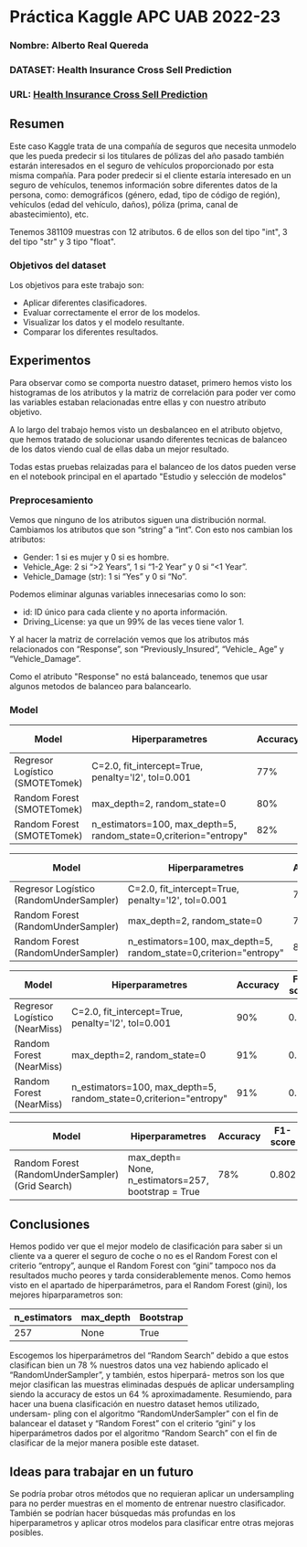 # Práctica Kaggle APC UAB 2022-23
### Nombre: Alberto Real Quereda 
### DATASET: Health Insurance Cross Sell Prediction
### URL: [Health Insurance Cross Sell Prediction](https://www.kaggle.com/datasets/anmolkumar/health-insurance-cross-sell-prediction)
## Resumen
Este caso Kaggle trata de una compañía de seguros que necesita unmodelo que les pueda predecir
si los titulares de pólizas del año pasado también estarán interesados en el seguro de vehículos
proporcionado por esta misma compañía.
Para poder predecir si el cliente estaría interesado en un seguro de vehículos, tenemos información
sobre diferentes datos de la persona, como: demográficos (género, edad, tipo de código de región),
vehículos (edad del vehículo, daños), póliza (prima, canal de abastecimiento), etc.

Tenemos 381109 muestras con 12 atributos. 6 de ellos son del tipo "int", 3 del tipo "str" y 3 tipo "float". 

### Objetivos del dataset
Los objetivos para este trabajo son:
- Aplicar diferentes clasificadores.
- Evaluar correctamente el error de los modelos.
- Visualizar los datos y el modelo resultante.
- Comparar los diferentes resultados.

## Experimentos
Para observar como se comporta nuestro dataset, primero hemos visto los histogramas de los atributos y la matriz de correlación para poder ver como las variables estaban relacionadas entre ellas y con nuestro atributo objetivo.

A lo largo del trabajo hemos visto un desbalanceo en el atributo objetvo, que hemos tratado de solucionar usando diferentes tecnicas de balanceo de los datos viendo cual de ellas daba un mejor resultado.

Todas estas pruebas relaizadas para el balanceo de los datos pueden verse en el notebook principal en el apartado "Estudio y selección de modelos"

### Preprocesamiento

Vemos que ninguno de los atributos siguen una distribución normal.
Cambiamos los atributos que son “string” a “int”. Con esto nos cambian los atributos:
- Gender: 1 si es mujer y 0 si es hombre.
- Vehicle_Age: 2 si “>2 Years”, 1 si “1-2 Year” y 0 si “<1 Year”.
- Vehicle_Damage (str): 1 si “Yes” y 0 si “No”.

Podemos eliminar algunas variables innecesarias como lo son:
- id: ID único para cada cliente y no aporta información.
- Driving_License: ya que un 99% de las veces tiene valor 1.

Y al hacer la matriz de correlación vemos que los atributos más relacionados con “Response”, son “Previously_Insured”, “Vehicle_
Age” y “Vehicle_Damage”.

Como el atributo "Response" no está balanceado, tenemos que usar algunos metodos de balanceo para balancearlo.


### Model
| Model | Hiperparametres | Accuracy | F1-score | 
| ----- | --------------- | -------- | -------- |
| Regresor Logístico (SMOTETomek)| C=2.0, fit_intercept=True, penalty='l2', tol=0.001 		     | 77% | 0.796 |
| Random Forest      (SMOTETomek)| max_depth=2, random_state=0                                       | 80% | 0.828 |
| Random Forest      (SMOTETomek)| n_estimators=100, max_depth=5, random_state=0,criterion="entropy" | 82% | 0.838 |

| Model | Hiperparametres | Accuracy | F1-score | 
| ----- | --------------- | -------- | -------- |
| Regresor Logístico (RandomUnderSampler)| C=2.0, fit_intercept=True, penalty='l2', tol=0.001 		     | 78% | 0.818 |
| Random Forest      (RandomUnderSampler)| max_depth=2, random_state=0                                       | 79% | 0.818 |
| Random Forest      (RandomUnderSampler)| n_estimators=100, max_depth=5, random_state=0,criterion="entropy" | 80% | 0.819 |

| Model | Hiperparametres | Accuracy | F1-score | 
| ----- | --------------- | -------- | -------- |
| Regresor Logístico (NearMiss)| C=2.0, fit_intercept=True, penalty='l2', tol=0.001 		   | 90% | 0.897 |
| Random Forest      (NearMiss)| max_depth=2, random_state=0                                       | 91% | 0.898 |
| Random Forest      (NearMiss)| n_estimators=100, max_depth=5, random_state=0,criterion="entropy" | 91% | 0.901 |

| Model | Hiperparametres | Accuracy | F1-score | 
| ----- | --------------- | -------- | -------- |
| Random Forest      (RandomUnderSampler)(Grid Search)| max_depth= None, n_estimators=257, bootstrap = True | 78% | 0.802 |
 

## Conclusiones
Hemos podido ver que el mejor modelo de clasificación para saber si un cliente va a querer el
seguro de coche o no es el Random Forest con el criterio “entropy”, aunque el Random Forest con
“gini” tampoco nos da resultados mucho peores y tarda considerablemente menos.
Como hemos visto en el apartado de hiperparámetros, para el Random Forest (gini), los mejores
hiparparametros son:

| n_estimators | max_depth | Bootstrap |
| ------------ | --------- | --------- |
|      257     |    None   |    True   |

Escogemos los hiperparámetros del “Random Search” debido a que estos clasifican bien un 78 %
nuestros datos una vez habiendo aplicado el “RandomUnderSampler”, y también, estos hiperpará-
metros son los que mejor clasifican las muestras eliminadas después de aplicar undersampling siendo
la accuracy de estos un 64 % aproximadamente.
Resumiendo, para hacer una buena clasificación en nuestro dataset hemos utilizado, undersam-
pling con el algoritmo “RandomUnderSampler” con el fin de balancear el dataset y “Random Forest”
con el criterio “gini” y los hiperparámetros dados por el algoritmo “Random Search” con el fin de
clasificar de la mejor manera posible este dataset.


## Ideas para trabajar en un futuro
Se podría probar otros métodos que no requieran aplicar un undersampling para no perder muestras en el momento de entrenar nuestro clasificador. 
También se podrían hacer búsquedas más profundas en los hiperparametros y aplicar otros modelos para clasificar entre otras mejoras posibles.
